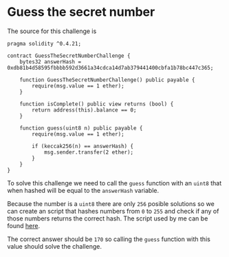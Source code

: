 # Guess the secret number

The source for this challenge is

```
pragma solidity ^0.4.21;

contract GuessTheSecretNumberChallenge {
    bytes32 answerHash = 0xdb81b4d58595fbbbb592d3661a34cdca14d7ab379441400cbfa1b78bc447c365;

    function GuessTheSecretNumberChallenge() public payable {
        require(msg.value == 1 ether);
    }
    
    function isComplete() public view returns (bool) {
        return address(this).balance == 0;
    }

    function guess(uint8 n) public payable {
        require(msg.value == 1 ether);

        if (keccak256(n) == answerHash) {
            msg.sender.transfer(2 ether);
        }
    }
}
```

To solve this challenge we need to call the
`guess` function with an `uint8` that when
hashed will be equal to the `answerHash`
variable.

Because the number is a `uint8` there are only
`256` posible solutions so we can create an
script that hashes numbers from `0` to `255`
and check if any of those numbers returns the
correct hash. The script used by me can be found
[here](index.js).

The correct answer should be `170` so calling
the `guess` function with this value should
solve the challenge.
